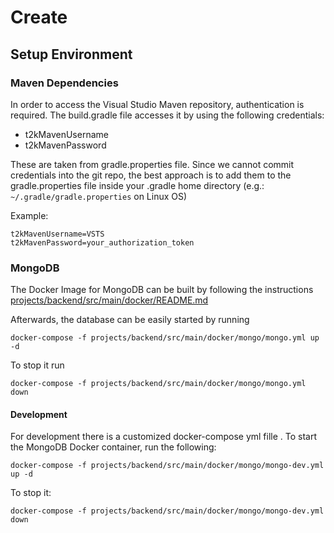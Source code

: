 # Create

## Setup Environment

### Maven Dependencies

In order to access the Visual Studio Maven repository, authentication is required. 
The build.gradle file accesses it by using the following credentials:
- t2kMavenUsername
- t2kMavenPassword

These are taken from gradle.properties file. Since we cannot commit credentials into
the git repo, the best approach is to add them to the gradle.properties file inside 
your .gradle home directory (e.g.: `~/.gradle/gradle.properties` on Linux OS)

Example:

    t2kMavenUsername=VSTS
    t2kMavenPassword=your_authorization_token

### MongoDB

The Docker Image for MongoDB can be built by following the instructions 
[projects/backend/src/main/docker/README.md](projects/backend/src/main/docker/README.md)

Afterwards, the database can be easily started by running

    docker-compose -f projects/backend/src/main/docker/mongo/mongo.yml up -d

To stop it run

    docker-compose -f projects/backend/src/main/docker/mongo/mongo.yml down


#### Development

For development there is a customized docker-compose yml fille . To start the MongoDB Docker 
container, run the following:

    docker-compose -f projects/backend/src/main/docker/mongo/mongo-dev.yml up -d

To stop it:

    docker-compose -f projects/backend/src/main/docker/mongo/mongo-dev.yml down
